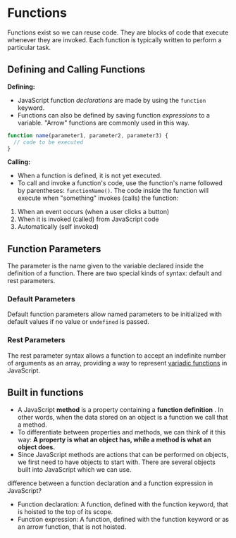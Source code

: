 # Functions

Functions exist so we can reuse code. They are blocks of code that execute whenever they are invoked. Each function is typically written to perform a particular task.

## Defining and Calling Functions

**Defining:**

- JavaScript function _declarations_ are made by using the `function` keyword.
- Functions can also be defined by saving function _expressions_ to a variable. "Arrow" functions are commonly used in this way.

```js
function name(parameter1, parameter2, parameter3) {
  // code to be executed
}
```

**Calling:**

- When a function is defined, it is not yet executed.
- To call and invoke a function's code, use the function's name followed by parentheses: `functionName()`.
The code inside the function will execute when "something" invokes (calls) the function:

1. When an event occurs (when a user clicks a button)
2. When it is invoked (called) from JavaScript code
3. Automatically (self invoked)

## Function Parameters

The parameter is the name given to the variable declared inside the definition of a function. There are two special kinds of syntax: default and rest parameters.

### Default Parameters

Default function parameters allow named parameters to be initialized with default values if no value or `undefined` is passed.

### Rest Parameters

The rest parameter syntax allows a function to accept an indefinite number of arguments as an array, providing a way to represent [variadic functions](https://en.wikipedia.org/wiki/Variadic_function) in JavaScript.

## Built in functions

- A JavaScript **method** is a property containing a **function definition** . In other words, when the data stored on an object is a function we call that a method.
- To differentiate between properties and methods, we can think of it this way: **A property is what an object has, while a method is what an object does.**
- Since JavaScript methods are actions that can be performed on objects, we first need to have objects to start with. There are several objects built into JavaScript which we can use.

difference between a function declaration and a function expression in JavaScript?

- Function declaration: A function, defined with the function keyword, that is hoisted to the top of its scope.
- Function expression: A function, defined with the function keyword or as an arrow function, that is not hoisted.
